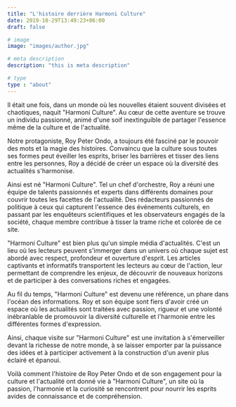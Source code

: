 ```yaml
---
title: "L'histoire derrière Harmoni Culture"
date: 2019-10-29T13:49:23+06:00
draft: false

# image
image: "images/author.jpg"

# meta description
description: "this is meta description"

# type
type : "about"
---
```


Il était une fois, dans un monde où les nouvelles étaient souvent divisées et chaotiques, naquit "Harmoni Culture". Au cœur de cette aventure se trouve un individu passionné, animé d'une soif inextinguible de partager l'essence même de la culture et de l'actualité.

Notre protagoniste, Roy Peter Ondo, a toujours été fasciné par le pouvoir des mots et la magie des histoires. Convaincu que la culture sous toutes ses formes peut éveiller les esprits, briser les barrières et tisser des liens entre les personnes, Roy a décidé de créer un espace où la diversité des actualités s'harmonise.

Ainsi est né "Harmoni Culture". Tel un chef d'orchestre, Roy a réuni une équipe de talents passionnés et experts dans différents domaines pour couvrir toutes les facettes de l'actualité. Des rédacteurs passionnés de politique à ceux qui capturent l'essence des événements culturels, en passant par les enquêteurs scientifiques et les observateurs engagés de la société, chaque membre contribue à tisser la trame riche et colorée de ce site.

"Harmoni Culture" est bien plus qu'un simple média d'actualités. C'est un lieu où les lecteurs peuvent s'immerger dans un univers où chaque sujet est abordé avec respect, profondeur et ouverture d'esprit. Les articles captivants et informatifs transportent les lecteurs au cœur de l'action, leur permettant de comprendre les enjeux, de découvrir de nouveaux horizons et de participer à des conversations riches et engagées.

Au fil du temps, "Harmoni Culture" est devenu une référence, un phare dans l'océan des informations. Roy et son équipe sont fiers d'avoir créé un espace où les actualités sont traitées avec passion, rigueur et une volonté inébranlable de promouvoir la diversité culturelle et l'harmonie entre les différentes formes d'expression.

Ainsi, chaque visite sur "Harmoni Culture" est une invitation à s'émerveiller devant la richesse de notre monde, à se laisser emporter par la puissance des idées et à participer activement à la construction d'un avenir plus éclairé et épanoui.

Voilà comment l'histoire de Roy Peter Ondo et de son engagement pour la culture et l'actualité ont donné vie à "Harmoni Culture", un site où la passion, l'harmonie et la curiosité se rencontrent pour nourrir les esprits avides de connaissance et de compréhension.